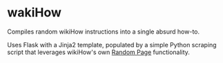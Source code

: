 wakiHow
=======

Compiles random wikiHow instructions into a single absurd how-to.

Uses Flask with a Jinja2 template, populated by a simple Python scraping script that leverages wikiHow's own [Random Page](http://www.wikihow.com/Special:Randomizer) functionality.
